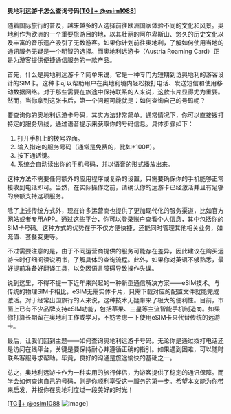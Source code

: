 **奥地利远游卡怎么查询号码[[TG💪+ @esim1088](https://t.me/s/esim1088)]**

随着国际旅行的普及，越来越多的人选择前往欧洲国家体验不同的文化和风景。奥地利作为欧洲的一个重要旅游目的地，以其壮丽的阿尔卑斯山、悠久的历史文化以及丰富的音乐遗产吸引了无数游客。如果你计划前往奥地利，了解如何使用当地的通讯服务无疑是一个明智的选择。而奥地利远游卡（Austria Roaming Card）正是为游客提供便捷通信服务的一款产品。

首先，什么是奥地利远游卡？简单来说，它是一种专门为短期到访奥地利的游客设计的SIM卡。这种卡可以帮助用户在奥地利境内轻松拨打电话、发送短信和使用移动数据网络。对于那些需要在旅途中保持联系的人来说，这款卡片显得尤为重要。然而，当你拿到这张卡后，第一个问题可能就是：如何查询自己的号码呢？

要查询你的奥地利远游卡号码，其实方法非常简单。通常情况下，你可以直接拨打特定的服务热线，通过语音提示来获取你的号码信息。具体步骤如下：

1. 打开手机上的拨号界面。
2. 输入指定的服务号码（通常是免费的，比如*100#）。
3. 按下通话键。
4. 系统会自动读出你的手机号码，并以语音的形式播放出来。

这种方法不需要任何额外的应用程序或复杂的设置，只需要确保你的手机能够正常接收到电话即可。当然，在实际操作之前，请确认你的远游卡已经激活并且有足够的余额支持这项服务。

除了上述传统方式外，现在许多运营商也提供了更加现代化的服务渠道，比如官方网站或者专用APP。通过这些平台，你可以登录账户查看个人信息，其中包括你的SIM卡号码。这种方式的优势在于不仅方便快捷，还能同时管理其他相关业务，如充值、套餐变更等。

不过需要注意的是，由于不同运营商提供的服务可能存在差异，因此建议在购买远游卡时仔细阅读说明书，了解具体的查询流程。此外，如果你对英语不够熟悉，最好提前准备好翻译工具，以免因语言障碍导致操作失误。

说到这里，不得不提一下近年来兴起的一种新型通信解决方案——eSIM技术。与传统的物理SIM卡相比，eSIM无需实体卡片，只需下载对应的配置文件就能完成激活。对于经常出国旅行的人来说，这种技术无疑带来了极大的便利性。目前，市面上已有不少品牌支持eSIM功能，包括苹果、三星等主流智能手机制造商。如果你打算长期留在奥地利工作或学习，不妨考虑一下使用eSIM卡来代替传统的远游卡。

最后，让我们回到主题——如何查询奥地利远游卡号码。无论你是通过拨打电话还是访问在线平台，关键是要保持耐心并遵循正确的指引。如果遇到困难，可以随时联系客服寻求帮助。毕竟，良好的沟通是旅途愉快的基础之一。

总之，奥地利远游卡作为一种实用的旅行伴侣，为游客提供了稳定的通讯保障。而学会如何查询自己的号码，则是你顺利享受这一服务的第一步。希望本文能为你带来启发，并祝你在奥地利度过一段美好的时光！

[[TG💪+ @esim1088](https://t.me/s/esim1088) ![Image](https://i.postimg.cc/4NQfJmqS/Snipaste-2025-05-13-00-14-12.png)]
